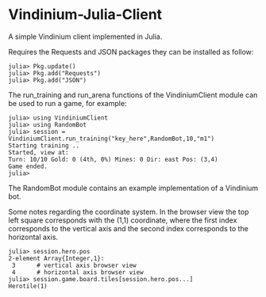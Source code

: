 Vindinium-Julia-Client
======================

A simple Vindinium client implemented in Julia.

Requires the Requests and JSON packages they can be installed as follow:

```
julia> Pkg.update()
julia> Pkg.add("Requests")
julia> Pkg.add("JSON")
```

The run_training and run_arena functions of the VindiniumClient module can be used to run a game, for example:

```
julia> using VindiniumClient
julia> using RandomBot
julia> session = VindiniumClient.run_training("key_here",RandomBot,10,"m1")
Starting training ..
Started, view at:
Turn: 10/10 Gold: 0 (4th, 0%) Mines: 0 Dir: east Pos: (3,4)
Game ended.
julia>
```

The RandomBot module contains an example implementation of a Vindinium bot.

Some notes regarding the coordinate system. In the browser view the top left square corresponds with the (1,1) coordinate, where the first index corresponds to the vertical axis and the second index corresponds to the horizontal axis.

```
julia> session.hero.pos
2-element Array{Integer,1}:
 3 		# vertical axis browser view
 4 		# horizontal axis browser view
julia> session.game.board.tiles[session.hero.pos...]
Herotile(1)
```
